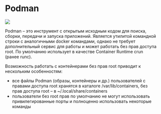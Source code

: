 # Podman

![](https://basis.gnulinux.pro/ru/latest/_images/podman.png)

Podman – это инструмент с открытым исходным кодом для поиска, сборки, передачи и запуска приложений. Является утилитой командной строки с аналогичными docker командами, однако не требует дополнительный сервис для работы и может работать без прав доступа root. По умолчанию использует в качестве Container Runtime crun (ранее runc).

Возможность работать с контейнерами без прав root приводит к нескольким особенностям:
- все файлы Podman (образы, контейнеры и др.) пользователей с правами доступа root хранятся в каталоге /var/lib/containers, без прав доступа root – в ~/.local/share/containers
- пользователи без root прав по умолчанию не могут использовать привилегированные порты и полноценно использовать некоторые команды